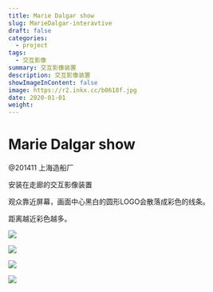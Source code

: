 ```yaml
---
title: Marie Dalgar show
slug: MarieDalgar-interavtive
draft: false
categories:
  - project
tags:
  - 交互影像
summary: 交互影像装置
description: 交互影像装置
showImageInContent: false
image: https://r2.inkx.cc/b0618f.jpg
date: 2020-01-01
weight:
---
```

# Marie Dalgar show
@201411 上海造船厂

安装在走廊的交互影像装置

观众靠近屏幕，画面中心黑白的圆形LOGO会散落成彩色的线条。

距离越近彩色越多。



![](https://r2.inkx.cc/b0618f.jpg)

![](https://r2.inkx.cc/56c747.jpg)

![](https://r2.inkx.cc/9bf0e7.jpg)

![](https://r2.inkx.cc/269787.jpg)


